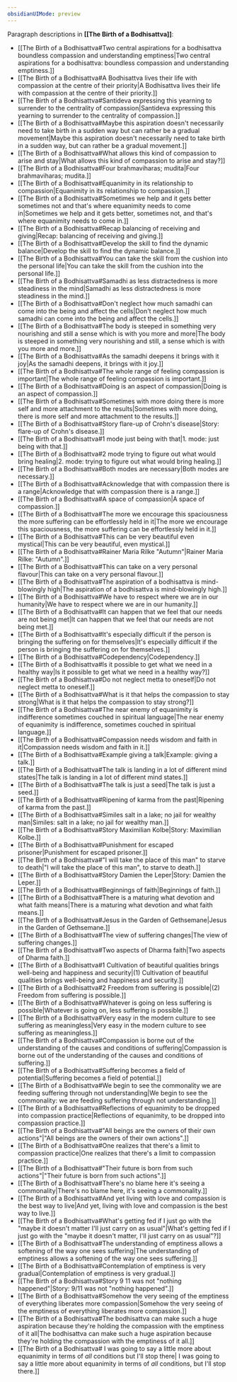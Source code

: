 ```yaml
---
obsidianUIMode: preview
---
```

Paragraph descriptions in **[[The Birth of a Bodhisattva]]**:
- [[The Birth of a Bodhisattva#Two central aspirations for a bodhisattva boundless compassion and understanding emptiness|Two central aspirations for a bodhisattva: boundless compassion and understanding emptiness.]]
- [[The Birth of a Bodhisattva#A Bodhisattva lives their life with compassion at the centre of their priority|A Bodhisattva lives their life with compassion at the centre of their priority.]]
- [[The Birth of a Bodhisattva#Santideva expressing this yearning to surrender to the centrality of compassion|Santideva expressing this yearning to surrender to the centrality of compassion.]]
- [[The Birth of a Bodhisattva#Maybe this aspiration doesn't necessarily need to take birth in a sudden way but can rather be a gradual movement|Maybe this aspiration doesn't necessarily need to take birth in a sudden way, but can rather be a gradual movement.]]
- [[The Birth of a Bodhisattva#What allows this kind of compassion to arise and stay|What allows this kind of compassion to arise and stay?]]
- [[The Birth of a Bodhisattva#Four brahmaviharas; mudita|Four brahmaviharas; mudita.]]
- [[The Birth of a Bodhisattva#Equanimity in its relationship to compassion|Equanimity in its relationship to compassion.]]
- [[The Birth of a Bodhisattva#Sometimes we help and it gets better sometimes not and that's where equanimity needs to come in|Sometimes we help and it gets better, sometimes not, and that's where equanimity needs to come in.]]
- [[The Birth of a Bodhisattva#Recap balancing of receiving and giving|Recap: balancing of receiving and giving.]]
- [[The Birth of a Bodhisattva#Develop the skill to find the dynamic balance|Develop the skill to find the dynamic balance.]]
- [[The Birth of a Bodhisattva#You can take the skill from the cushion into the personal life|You can take the skill from the cushion into the personal life.]]
- [[The Birth of a Bodhisattva#Samadhi as less distractedness is more steadiness in the mind|Samadhi as less distractedness is more steadiness in the mind.]]
- [[The Birth of a Bodhisattva#Don't neglect how much samadhi can come into the being and affect the cells|Don't neglect how much samadhi can come into the being and affect the cells.]]
- [[The Birth of a Bodhisattva#The body is steeped in something very nourishing and still a sense which is with you more and more|The body is steeped in something very nourishing and still, a sense which is with you more and more.]]
- [[The Birth of a Bodhisattva#As the samadhi deepens it brings with it joy|As the samadhi deepens, it brings with it joy.]]
- [[The Birth of a Bodhisattva#The whole range of feeling compassion is important|The whole range of feeling compassion is important.]]
- [[The Birth of a Bodhisattva#Doing is an aspect of compassion|Doing is an aspect of compassion.]]
- [[The Birth of a Bodhisattva#Sometimes with more doing there is more self and more attachment to the results|Sometimes with more doing, there is more self and more attachment to the results.]]
- [[The Birth of a Bodhisattva#Story flare-up of Crohn's disease|Story: flare-up of Crohn's disease.]]
- [[The Birth of a Bodhisattva#1 mode just being with that|1. mode: just being with that.]]
- [[The Birth of a Bodhisattva#2 mode trying to figure out what would bring healing|2. mode: trying to figure out what would bring healing.]]
- [[The Birth of a Bodhisattva#Both modes are necessary|Both modes are necessary.]]
- [[The Birth of a Bodhisattva#Acknowledge that with compassion there is a range|Acknowledge that with compassion there is a range.]]
- [[The Birth of a Bodhisattva#A space of compassion|A space of compassion.]]
- [[The Birth of a Bodhisattva#The more we encourage this spaciousness the more suffering can be effortlessly held in it|The more we encourage this spaciousness, the more suffering can be effortlessly held in it.]]
- [[The Birth of a Bodhisattva#This can be very beautiful even mystical|This can be very beautiful, even mystical.]]
- [[The Birth of a Bodhisattva#Rainer Maria Rilke "Autumn"|Rainer Maria Rilke: "Autumn".]]
- [[The Birth of a Bodhisattva#This can take on a very personal flavour|This can take on a very personal flavour.]]
- [[The Birth of a Bodhisattva#The aspiration of a bodhisattva is mind-blowingly high|The aspiration of a bodhisattva is mind-blowingly high.]]
- [[The Birth of a Bodhisattva#We have to respect where we are in our humanity|We have to respect where we are in our humanity.]]
- [[The Birth of a Bodhisattva#It can happen that we feel that our needs are not being met|It can happen that we feel that our needs are not being met.]]
- [[The Birth of a Bodhisattva#It's especially difficult if the person is bringing the suffering on for themselves|It's especially difficult if the person is bringing the suffering on for themselves.]]
- [[The Birth of a Bodhisattva#Codependency|Codependency.]]
- [[The Birth of a Bodhisattva#Is it possible to get what we need in a healthy way|Is it possible to get what we need in a healthy way?]]
- [[The Birth of a Bodhisattva#Do not neglect metta to oneself|Do not neglect metta to oneself.]]
- [[The Birth of a Bodhisattva#What is it that helps the compassion to stay strong|What is it that helps the compassion to stay strong?]]
- [[The Birth of a Bodhisattva#The near enemy of equanimity is indifference sometimes couched in spiritual language|The near enemy of equanimity is indifference, sometimes couched in spiritual language.]]
- [[The Birth of a Bodhisattva#Compassion needs wisdom and faith in it|Compassion needs wisdom and faith in it.]]
- [[The Birth of a Bodhisattva#Example giving a talk|Example: giving a talk.]]
- [[The Birth of a Bodhisattva#The talk is landing in a lot of different mind states|The talk is landing in a lot of different mind states.]]
- [[The Birth of a Bodhisattva#The talk is just a seed|The talk is just a seed.]]
- [[The Birth of a Bodhisattva#Ripening of karma from the past|Ripening of karma from the past.]]
- [[The Birth of a Bodhisattva#Similes salt in a lake; no jail for wealthy man|Similes: salt in a lake; no jail for wealthy man.]]
- [[The Birth of a Bodhisattva#Story Maximilian Kolbe|Story: Maximilian Kolbe.]]
- [[The Birth of a Bodhisattva#Punishment for escaped prisoner|Punishment for escaped prisoner.]]
- [[The Birth of a Bodhisattva#"I will take the place of this man" to starve to death|"I will take the place of this man", to starve to death.]]
- [[The Birth of a Bodhisattva#Story Damien the Leper|Story: Damien the Leper.]]
- [[The Birth of a Bodhisattva#Beginnings of faith|Beginnings of faith.]]
- [[The Birth of a Bodhisattva#There is a maturing what devotion and what faith means|There is a maturing what devotion and what faith means.]]
- [[The Birth of a Bodhisattva#Jesus in the Garden of Gethsemane|Jesus in the Garden of Gethsemane.]]
- [[The Birth of a Bodhisattva#The view of suffering changes|The view of suffering changes.]]
- [[The Birth of a Bodhisattva#Two aspects of Dharma faith|Two aspects of Dharma faith.]]
- [[The Birth of a Bodhisattva#1 Cultivation of beautiful qualities brings well-being and happiness and security|(1) Cultivation of beautiful qualities brings well-being and happiness and security.]]
- [[The Birth of a Bodhisattva#2 Freedom from suffering is possible|(2) Freedom from suffering is possible.]]
- [[The Birth of a Bodhisattva#Whatever is going on less suffering is possible|Whatever is going on, less suffering is possible.]]
- [[The Birth of a Bodhisattva#Very easy in the modern culture to see suffering as meaningless|Very easy in the modern culture to see suffering as meaningless.]]
- [[The Birth of a Bodhisattva#Compassion is borne out of the understanding of the causes and conditions of suffering|Compassion is borne out of the understanding of the causes and conditions of suffering.]]
- [[The Birth of a Bodhisattva#Suffering becomes a field of potential|Suffering becomes a field of potential.]]
- [[The Birth of a Bodhisattva#We begin to see the commonality we are feeding suffering through not understanding|We begin to see the commonality: we are feeding suffering through not understanding.]]
- [[The Birth of a Bodhisattva#Reflections of equanimity to be dropped into compassion practice|Reflections of equanimity, to be dropped into compassion practice.]]
- [[The Birth of a Bodhisattva#"All beings are the owners of their own actions"|"All beings are the owners of their own actions".]]
- [[The Birth of a Bodhisattva#One realizes that there's a limit to compassion practice|One realizes that there's a limit to compassion practice.]]
- [[The Birth of a Bodhisattva#"Their future is born from such actions"|"Their future is born from such actions".]]
- [[The Birth of a Bodhisattva#There's no blame here it's seeing a commonality|There's no blame here, it's seeing a commonality.]]
- [[The Birth of a Bodhisattva#And yet living with love and compassion is the best way to live|And yet, living with love and compassion is the best way to live.]]
- [[The Birth of a Bodhisattva#What's getting fed if I just go with the "maybe it doesn't matter I'll just carry on as usual"|What's getting fed if I just go with the "maybe it doesn't matter, I'll just carry on as usual"?]]
- [[The Birth of a Bodhisattva#The understanding of emptiness allows a softening of the way one sees suffering|The understanding of emptiness allows a softening of the way one sees suffering.]]
- [[The Birth of a Bodhisattva#Contemplation of emptiness is very gradual|Contemplation of emptiness is very gradual.]]
- [[The Birth of a Bodhisattva#Story 9 11 was not "nothing happened"|Story: 9/11 was not "nothing happened".]]
- [[The Birth of a Bodhisattva#Somehow the very seeing of the emptiness of everything liberates more compassion|Somehow the very seeing of the emptiness of everything liberates more compassion.]]
- [[The Birth of a Bodhisattva#The bodhisattva can make such a huge aspiration because they're holding the compassion with the emptiness of it all|The bodhisattva can make such a huge aspiration because they're holding the compassion with the emptiness of it all.]]
- [[The Birth of a Bodhisattva# I was going to say a little more about equanimity in terms of _all_ conditions but I'll stop there| I was going to say a little more about equanimity in terms of _all_ conditions, but I'll stop there.]]
